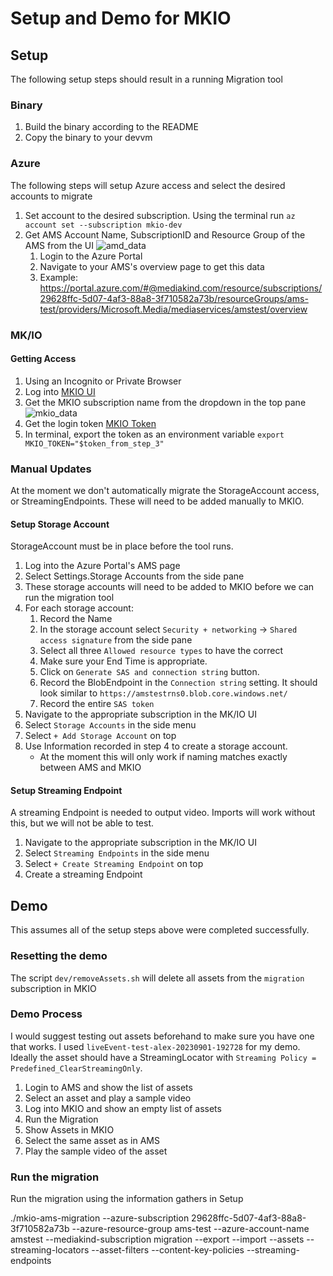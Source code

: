 # Setup and Demo for MKIO

## Setup

The following setup steps should result in a running Migration tool

### Binary

1. Build the binary according to the README
2. Copy the binary to your devvm

### Azure

The following steps will setup Azure access and select the desired accounts to migrate

1. Set account to the desired subscription. Using the terminal run `az account set --subscription mkio-dev`
2. Get AMS Account Name, SubscriptionID and Resource Group of the AMS from the UI
    ![amd_data](demo-ams-data.png)
    1. Login to the Azure Portal
    2. Navigate to your AMS's overview page to get this data
    3. Example: https://portal.azure.com/#@mediakind.com/resource/subscriptions/29628ffc-5d07-4af3-88a8-3f710582a73b/resourceGroups/ams-test/providers/Microsoft.Media/mediaservices/amstest/overview

### MK/IO

#### Getting Access

1. Using an Incognito or Private Browser
2. Log into [MKIO UI](https://app.mk.io/)
3. Get the MKIO subscription name from the dropdown in the top pane
    ![mkio_data](demo-mkio-data.png)
4. Get the login token [MKIO Token](https://api.mk.io/auth/token/)
5. In terminal, export the token as an environment variable
    `export MKIO_TOKEN="$token_from_step_3"`

### Manual Updates

At the moment we don't automatically migrate the StorageAccount access, or StreamingEndpoints. These will need to be added manually to MKIO.

#### Setup Storage Account

StorageAccount must be in place before the tool runs.

1. Log into the Azure Portal's AMS page
2. Select Settings.Storage Accounts from the side pane
3. These storage accounts will need to be added to MKIO before we can run the migration tool
4. For each storage account:
    1. Record the Name
    2. In the storage account select `Security + networking` -> `Shared access signature` from the side pane
    3. Select all three `Allowed resource types` to have the correct
    4. Make sure your End Time is appropriate.
    5. Click on `Generate SAS and connection string` button.
    6. Record the BlobEndpoint in the `Connection string` setting. It should look similar to `https://amstestrns0.blob.core.windows.net/`
    7. Record the entire `SAS token`
5. Navigate to the appropriate subscription in the MK/IO UI
6. Select `Storage Accounts` in the side menu
7. Select `+ Add Storage Account` on top
8. Use Information recorded in step 4 to create a storage account.
    - At the moment this will only work if naming matches exactly between AMS and MKIO

#### Setup Streaming Endpoint

A streaming Endpoint is needed to output video. Imports will work without this, but we will not be able to test.

1. Navigate to the appropriate subscription in the MK/IO UI
2. Select `Streaming Endpoints` in the side menu
3. Select `+ Create Streaming Endpoint` on top
4. Create a streaming Endpoint

## Demo

This assumes all of the setup steps above were completed successfully.

### Resetting the demo

The script `dev/removeAssets.sh` will delete all assets from the `migration` subscription in MKIO

### Demo Process

I would suggest testing out assets beforehand to make sure you have one that works. I used `liveEvent-test-alex-20230901-192728` for my demo. Ideally the asset should have a StreamingLocator with `Streaming Policy = Predefined_ClearStreamingOnly`.

1. Login to AMS and show the list of assets
2. Select an asset and play a sample video
3. Log into MKIO and show an empty list of assets
4. Run the Migration
5. Show Assets in MKIO
6. Select the same asset as in AMS
7. Play the sample video of the asset

### Run the migration

Run the migration using the information gathers in Setup

./mkio-ams-migration --azure-subscription 29628ffc-5d07-4af3-88a8-3f710582a73b --azure-resource-group ams-test --azure-account-name amstest --mediakind-subscription migration --export --import --assets --streaming-locators --asset-filters --content-key-policies --streaming-endpoints
